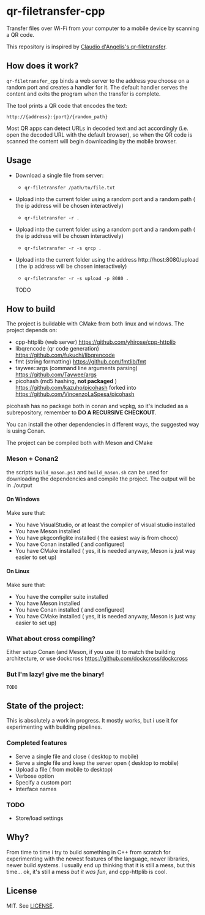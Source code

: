 # qr-filetransfer-cpp

Transfer files over Wi-Fi from your computer to a mobile device by scanning a QR code.

This repository is inspired by [Claudio d'Angelis's qr-filetransfer](https://github.com/claudiodangelis/qr-filetransfer).

## How does it work?

`qr-filetransfer_cpp` binds a web server to the address you choose on a random port and creates a handler for it. The default handler serves the content and exits the program when the transfer is complete.

The tool prints a QR code that encodes the text:

    http://{address}:{port}/{random_path}

Most QR apps can detect URLs in decoded text and act accordingly (i.e. open the decoded URL with the default browser), so when the QR code is scanned the content will begin downloading by the mobile browser.

## Usage

-   Download a single file from server:
    -   `qr-filetransfer /path/to/file.txt`

-   Upload into the current folder using a random port and a random path ( the ip address will be chosen interactively)
    -   `qr-filetransfer -r .`

-   Upload into the current folder using a random port and a random path ( the ip address will be chosen interactively)
    -   `qr-filetransfer -r -s qrcp .`

-   Upload into the current folder using the address http://host:8080/upload  ( the ip address will be chosen interactively)
    -   `qr-filetransfer -r -s upload -p 8080 .`

    TODO

## How to build

The project is buildable with CMake from both linux and windows.
The project depends on:

- cpp-httplib (web server) https://github.com/yhirose/cpp-httplib
- libqrencode (qr code generation) https://github.com/fukuchi/libqrencode
- fmt (string formatting) https://github.com/fmtlib/fmt
- taywee::args (command line arguments parsing) https://github.com/Taywee/args
- picohash (md5 hashing, **not packaged** ) https://github.com/kazuho/picohash forked into https://github.com/VincenzoLaSpesa/picohash

picohash has no package both in conan and vcpkg, so it's included as a subrepository, remember to **DO A RECURSIVE CHECKOUT**.

You can install the other dependencies in different ways, the suggested way is using Conan.

The project can be compiled both with Meson and CMake

### Meson + Conan2
the scripts `build_mason.ps1` and `build_mason.sh` can be used for downloading the dependencies and compile the project. The output will be in ./output

#### On Windows
Make sure that:
-   You have VisualStudio, or at least the compiler of visual studio installed
-   You have Meson installed
-   You have pkgconfiglite installed ( the easiest way is from choco)
-   You have Conan installed ( and configured)
-   You have CMake installed ( yes, it is needed anyway, Meson is just way easier to set up)

#### On Linux
Make sure that:
-   You have the compiler suite installed
-   You have Meson installed
-   You have Conan installed ( and configured)
-   You have CMake installed ( yes, it is needed anyway, Meson is just way easier to set up)

### What about cross compiling?
Either setup Conan (and Meson, if you use it) to match the building architecture, or use dockcross https://github.com/dockcross/dockcross

### But I'm lazy! give me the binary!
    TODO

## State of the project:

This is absolutely a work in progress.
It mostly works, but i use it for experimenting with building pipelines.

### Completed features
-   Serve a single file and close ( desktop to mobile)
-   Serve a single file and keep the server open ( desktop to mobile)
-   Upload a file ( from mobile to desktop)
-   Verbose option
-   Specify a custom port   
-   Interface names

### TODO 
-   Store/load settings

## Why?

From time to time i try to build something in C++ from scratch for experimenting with the newest features of the language, newer libraries, newer build systems.
I usually end up thinking that it is still a mess, but this time... ok, it's still a mess *but it was fun*, and cpp-httplib is cool.

## License

MIT. See [LICENSE](LICENSE).
